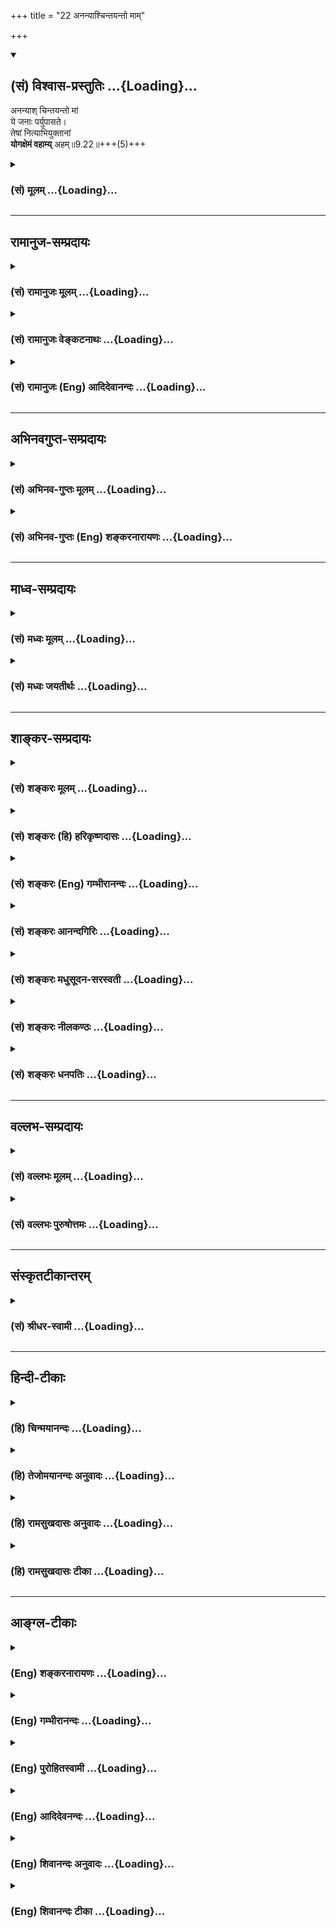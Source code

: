 +++
title = "22 अनन्याश्चिन्तयन्तो माम्"

+++
<div class="js_include" newlevelforh1="2" title="(सं) विश्वास-प्रस्तुतिः" unfilled url="/mahAbhAratam/vyAsaH/shlokashaH/06-bhIShma-parva/03-bhagavad-gItA-parva/saMskRtam/vishvAsa-prastutiH/09_rAja-vidyA-rAja-guhy/22_ananyAshchintayan.md">
<details open><summary><h2>(सं) विश्वास-प्रस्तुतिः ...{Loading}...</h2></summary>

अनन्याश् चिन्तयन्तो मां  
ये जनाः पर्युपासते।  
तेषां नित्याभियुक्तानां  
**योगक्षेमं वहाम्य्** अहम्॥9.22॥+++(5)+++
</details>
</div>
<div class="js_include collapsed" newlevelforh1="3" title="(सं) मूलम्" unfilled url="/mahAbhAratam/vyAsaH/shlokashaH/06-bhIShma-parva/03-bhagavad-gItA-parva/saMskRtam/mUlam/09_rAja-vidyA-rAja-guhy/22_ananyAshchintayan.md">
<details><summary><h3>(सं) मूलम् ...{Loading}...</h3></summary>

अनन्याश्चिन्तयन्तो मां ये जनाः पर्युपासते।  
तेषां नित्याभियुक्तानां योगक्षेमं वहाम्यहम्।।9.22।।
</details>
</div>


_________________
## रामानुज-सम्प्रदायः
<div class="js_include collapsed" newlevelforh1="3" title="(सं) रामानुजः मूलम्" unfilled url="/mahAbhAratam/vyAsaH/shlokashaH/06-bhIShma-parva/03-bhagavad-gItA-parva/saMskRtam/rAmAnujaH/mUlam/09_rAja-vidyA-rAja-guhy/22_ananyAshchintayan.md">
<details><summary><h3>(सं) रामानुजः मूलम् ...{Loading}...</h3></summary>

।।9.22।।**अनन्याः** अनन्यप्रयोजना मच्चिन्तनेन विना आत्मधारणालाभात्
मच्चिन्तनैकप्रयोजनाः **मां चिन्तयन्तो ये** महात्मानः **जनाः पर्युपासते**
सर्वकल्याणगुणान्वितं सर्वविभूतियुक्तं मां परित उपासते अन्यूनम् उपासते
**तेषां** **नित्याभियुक्तानां** मयि नित्याभियोगं काङ्क्षमाणानाम् **अहं**
मत्प्राप्तिलक्षणं **योगम्** अपुनरावृत्तिरूपं **क्षेमं** च **वहामि।**

</details>
</div>
<div class="js_include collapsed" newlevelforh1="3" title="(सं) रामानुजः वेङ्कटनाथः" unfilled url="/mahAbhAratam/vyAsaH/shlokashaH/06-bhIShma-parva/03-bhagavad-gItA-parva/saMskRtam/rAmAnujaH/venkaTanAthaH/09_rAja-vidyA-rAja-guhy/22_ananyAshchintayan.md">
<details><summary><h3>(सं) रामानुजः वेङ्कटनाथः ...{Loading}...</h3></summary>

  
  
।।9.22।। उपायस्यापि सुखरूपतया फलस्य च नित्यनिर्दोषनिरतिशयानन्दतया
महात्मनां विशेषोऽभिधीयत इत्याहमहात्मानस्त्विति।
अनन्यत्वविशेषणवशाच्चिन्तनस्य निरतिशयसुखरूपत्वसिद्धिः। मां इत्यादिना
योगक्षेमशब्दविवक्षितमुक्तम्। यद्यपिये त्वन्यदेवताभक्ताः \[9।23़\] इति
वक्ष्यमाणावेक्षणेनान्यदेवताप्रतीतिः; तथापि
प्रकृतकाम्यव्यवच्छेदार्थत्वादुपायसहचरं ततोऽन्यत्फलं
व्यवच्छेत्तुंअनन्यशब्दः। अत एवैकत्वानुसन्धानपरत्वं चायुक्तमिति
दर्शयतिअनन्यप्रयोजना इति। तत्र हेतुमाहमच्चिन्तनेन
विनेति। अनन्याश्चिन्तयन्तः इति समभिव्याहारसामर्थ्याच्चिन्तनादन्यस्य
निषेधसिद्धिः। निर्विशेषणस्य जनशब्दस्याकृतिगणतुल्ये जने
प्रयोगात्तद्व्यवच्छेदाय प्रकरणसिद्धमुक्तंये महात्मानो जना इति। ये
महात्मानो जानन्ति तेषामेव हि जननसाफल्यमिति भावः। पर्युपासते इत्यत्र
प्रयुक्तस्य परीत्यस्योपसर्गस्य नैरर्थक्यायोगात्तदर्थे परित इति विवक्षिते
तस्यैव प्रमाणान्तरसिद्धविशेषं दर्शयतिसर्वकल्याणेति। प्रती
कोपासनव्यवच्छेदार्थमिदमुक्तमित्यभिप्रायेणाहअन्यूनमिति।
अखण्डितगुणविभूतिकमित्यर्थः। अत्रअहं इत्यनेन
परमोदारत्वसौशील्यादिगुणविवक्षा। नहि
मोक्षकाङ्क्षिणामानुषङ्गिकभोग(प्राधान्येऽ)प्रदानेऽपि
मोक्षानुपयुक्तशरीरयात्रादिरूपौ योगक्षेमौ
दातव्यावित्यभिप्रायेणाहमत्प्राप्तीति। अलब्धलाभो योगः लब्धरक्षणं क्षेमः।
समाहारार्थत्वादेकवद्भावः। वहामि ददामीत्यर्थः।  
  

</details>
</div>
<div class="js_include collapsed" newlevelforh1="3" title="(सं) रामानुजः (Eng) आदिदेवानन्दः" unfilled url="/mahAbhAratam/vyAsaH/shlokashaH/06-bhIShma-parva/03-bhagavad-gItA-parva/saMskRtam/rAmAnujaH/english/AdidevAnandaH/09_rAja-vidyA-rAja-guhy/22_ananyAshchintayan.md">
<details><summary><h3>(सं) रामानुजः (Eng) आदिदेवानन्दः ...{Loading}...</h3></summary>

9.22 There are Mahatmas who, excluding everything else and having no other purpose, meditate on Me as their only purpose, because without Me they are unable to sustain themselves. They think of Me and worship Me with all my auspicious attributes and with all my glories. In the case of such devotees aspiring after eternal union with Me, I Myself undertake the responsibility of bringing them to Myself (Yoga translated as 'prosperity') and of preserving them in that state for ever (Ksema translated as 'welfare'). The meaning is that they do not return to Samsara.

</details>
</div>


_________________
## अभिनवगुप्त-सम्प्रदायः
<div class="js_include collapsed" newlevelforh1="3" title="(सं) अभिनव-गुप्तः मूलम्" unfilled url="/mahAbhAratam/vyAsaH/shlokashaH/06-bhIShma-parva/03-bhagavad-gItA-parva/saMskRtam/abhinava-guptaH/mUlam/09_rAja-vidyA-rAja-guhy/22_ananyAshchintayan.md">
<details><summary><h3>(सं) अभिनव-गुप्तः मूलम् ...{Loading}...</h3></summary>

।।9.22।। तथा हि --,अनन्या इति। तेभ्योऽन्ये मां चिन्तयन्तः। कथम् अनन्या
अविद्यमानं अन्यत् मद्व्यतिरिक्तं कामनीयं,( कमनीयं) फलं येषामिति। योगः;
अप्रतिलब्धमत्स्वरूपलाभः। क्षेमम्;
प्राप्तभगवत्स्वरूपप्रतिष्ठालाभपरिरक्षणम्; येन योगभ्रष्टत्वशंकाऽपि न
भवेत् इत्यर्थः।

</details>
</div>
<div class="js_include collapsed" newlevelforh1="3" title="(सं) अभिनव-गुप्तः (Eng) शङ्करनारायणः" unfilled url="/mahAbhAratam/vyAsaH/shlokashaH/06-bhIShma-parva/03-bhagavad-gItA-parva/saMskRtam/abhinava-guptaH/english/shankaranArAyaNaH/09_rAja-vidyA-rAja-guhy/22_ananyAshchintayan.md">
<details><summary><h3>(सं) अभिनव-गुप्तः (Eng) शङ्करनारायणः ...{Loading}...</h3></summary>

9.22 Ananyah etc. \[See for example\] those who are different \[from the
above mentioned\] and who think of Me. How \[do they think\] ; They have
nothing else : They have no other fruit apart from Me to desire for.
Acisition : gaining (realising) My nature not gained (realised) earlier.
Security of acisition : protection of the already achieved gain of being
well established in the nature of the Bhagavat. On account of this there
may not be even a doubt regarding the fall from the Yoga. This is the
idea here.

</details>
</div>


_________________
## माध्व-सम्प्रदायः
<div class="js_include collapsed" newlevelforh1="3" title="(सं) मध्वः मूलम्" unfilled url="/mahAbhAratam/vyAsaH/shlokashaH/06-bhIShma-parva/03-bhagavad-gItA-parva/saMskRtam/madhvaH/mUlam/09_rAja-vidyA-rAja-guhy/22_ananyAshchintayan.md">
<details><summary><h3>(सं) मध्वः मूलम् ...{Loading}...</h3></summary>

।।9.22।। अनन्याः अन्यदचिन्तयित्वा। तथा हि गौतमखिलेषु -- सर्वं परित्यज्य
मनोगतं यद्विना देवं केवलं शुद्धमाद्यम्। ये चिन्तयन्तीह तमेव धीरा
अनन्यास्ते देवमेवाविशन्ति इति। कामं कालेन महता एकान्तित्वात्समाहितैः।
शक्यो द्रष्टुं स भगवान्प्रभासन्दृश्यमण्डलः इति मोक्षधर्मे
\[म.भा.12।366।24।55\]। नित्यमभितः सर्वतो युक्तानाम्।

</details>
</div>
<div class="js_include collapsed" newlevelforh1="3" title="(सं) मध्वः जयतीर्थः" unfilled url="/mahAbhAratam/vyAsaH/shlokashaH/06-bhIShma-parva/03-bhagavad-gItA-parva/saMskRtam/madhvaH/jayatIrthaH/09_rAja-vidyA-rAja-guhy/22_ananyAshchintayan.md">
<details><summary><h3>(सं) मध्वः जयतीर्थः ...{Loading}...</h3></summary>

।।9.22।। अद्वैतज्ञानिनोऽनन्याः इति प्रतीतिनिरासार्थमाह -- **अनन्या** इति।
अविद्यमानमन्यद्येषां ते अनन्याः। तच्चअनन्याश्चिन्तयन्तो मां इति
प्रसङ्गाच्चिन्तनीयमिति लब्धे अन्यदचिन्तयित्वेति सिध्यति। प्रतीत एवार्थः
किं न स्यात् इत्यत आह -- **तथा ही**ति। देवमेव विशन्ति इत्यनेनयोगक्षेमं
वहाम्यहं इत्युक्तार्थं भवति। अत्रैव काममित्यागमान्तरम्। प्रभया सन्दृश्यं
मण्डलं स्वरूपं यस्यासौ तथोक्तः। दर्शनस्य योगक्षेमसाधनत्वं
प्रसिद्धमेव। नित्याभियुक्तानां
इत्यस्यापवादविषयाणामित्यन्यथाप्रतीतिनिरासार्थमाह -- **नित्यमि**ति।
सर्वतः सर्वस्मिन्देशे। शरीरेन्द्रियमनोभिर्वा युक्तानां भगवति
सेवोद्युक्तानाम्।

</details>
</div>


_________________
## शाङ्कर-सम्प्रदायः
<div class="js_include collapsed" newlevelforh1="3" title="(सं) शङ्करः मूलम्" unfilled url="/mahAbhAratam/vyAsaH/shlokashaH/06-bhIShma-parva/03-bhagavad-gItA-parva/saMskRtam/shankaraH/mUlam/09_rAja-vidyA-rAja-guhy/22_ananyAshchintayan.md">
<details><summary><h3>(सं) शङ्करः मूलम् ...{Loading}...</h3></summary>

।।9.22।। --,**अनन्याः** अपृथग्भूताः परं देवं नारायणम् आत्मत्वेन गताः
सन्तः **चिन्तयन्तः मां ये जनाः** संन्यासिनः **पर्युपासते; तेषां**
परमार्थदर्शिनां **नित्याभियुक्तानां** सतताभियोगिनां **योगक्षेमं** योगः
अप्राप्तस्य प्रापणं क्षेमः तद्रक्षणं तदुभयं **वहामि** प्रापयामि **अहम्**
ज्ञानी त्वात्मैव मे मतम् स च मम प्रियः यस्मात्; तस्मात् ते मम आत्मभूताः
प्रियाश्च इति।। ननु अन्येषामपि भक्तानां योगक्षेमं वहत्येव भगवान्। सत्यं
वहत्येव किं तु अयं विशेषः -- अन्ये ये भक्ताः ते आत्मार्थं स्वयमपि
योगक्षेमम् ईहन्ते अनन्यदर्शिनस्तु न आत्मार्थं योगक्षेमम् ईहन्ते न हि ते
जीविते मरणे वा आत्मनः गृद्धिं कुर्वन्ति केवलमेव भगवच्छरणाः ते अतः
भगवानेव तेषां योगक्षेमं वहतीति।। ननु अन्या अपि देवताः त्वमेव चेत्
तद्भक्ताश्च त्वामेव यजन्ते। सत्यमेवम् --,

</details>
</div>
<div class="js_include collapsed" newlevelforh1="3" title="(सं) शङ्करः (हि) हरिकृष्णदासः" unfilled url="/mahAbhAratam/vyAsaH/shlokashaH/06-bhIShma-parva/03-bhagavad-gItA-parva/saMskRtam/shankaraH/hindI/harikRShNadAsaH/09_rAja-vidyA-rAja-guhy/22_ananyAshchintayan.md">
<details><summary><h3>(सं) शङ्करः (हि) हरिकृष्णदासः ...{Loading}...</h3></summary>

।।9.22।। परंतु जो निष्कामी -- पूर्ण ज्ञानी हैं --, जो संन्यासी अनन्यभावसे
युक्त हुए अर्थात् परमदेव मुझ नारायणको आत्मरूपसे जानते हुए मेरा निरन्तर
चिन्तन करते हुए मेरी श्रेष्ठ -- निष्काम उपासना करते हैं; निरन्तर मुझमें
ही स्थित उन परमार्थज्ञानियोंका योगक्षेम मैं चलाता हूँ। अप्राप्त वस्तुकी
प्राप्तिका नाम योग है और प्राप्त वस्तुकी रक्षाका नाम क्षेम है; उनके ये
दोनों काम मैं स्वयं किया करता हूँ। क्योंकि ज्ञानीको तो मैं अपना आत्मा ही
मानता हूँ और वह मेरा प्यारा है इसलिये वे उपर्युक्त भक्त मेरे आत्मारूप और
प्रिय हैं। पू₀ -- अन्य भक्तोंका योगक्षेम भी तो भगवान् ही चलाते हैं उ₀ --
यह बात ठीक है; अवश्य भगवान् ही चलाते हैं किंतु उसमें यह भेद है कि जो
दूसरे भक्त हैं वे स्वयं भी अपने लिये योगक्षेमसम्बन्धी चेष्टा करते हैं;
पर अनन्यदर्शी भक्त अपने लिये योगक्षेमसम्बन्धी चेष्टा नहीं करते। क्योंकि
वे जीने और मरनेमें भी अपनी वासना नहीं रखते; केवल भगवान् ही उनके अवलम्बन
रह जाते हैं। अतः उनका योगक्षेम स्वयं भगवान् ही चलाते हैं।

</details>
</div>
<div class="js_include collapsed" newlevelforh1="3" title="(सं) शङ्करः (Eng) गम्भीरानन्दः" unfilled url="/mahAbhAratam/vyAsaH/shlokashaH/06-bhIShma-parva/03-bhagavad-gItA-parva/saMskRtam/shankaraH/english/gambhIrAnandaH/09_rAja-vidyA-rAja-guhy/22_ananyAshchintayan.md">
<details><summary><h3>(सं) शङ्करः (Eng) गम्भीरानन्दः ...{Loading}...</h3></summary>

9.22 On the other hand, ye janah, those persons, the monks, who are
desireless and fully illumined; who ananyah, becoming non-different
(from Me), having realized the supreme Deity, Narayana, as their own
Self; and cintayantah, becoming meditative; \['Having known that I,
Vasudeva, am the Self of all, and there is nothing else besides Me'.\]
paryu-pasate mam, worship Me everywhere; \['They see Me the one,
all-pervading, infinite Reality.'\] tesam, for them; who have realized
the supreme Truth, nitya-abhiyuktanam, who are ever attached (to Me);
aham, I; vahami, arrange for; both yoga-kesamam, securing what they lack
and preserving what they have. Yoga means making available what one does
not have, and ksema means the protection of what one has got. Since 'but
the man of Knowledge is the very Self. (This is) My opinion' and 'he too
is dear to Me' (7.17,18), therefore they have become My own Self as also
dear. Does not the Lord surely arrange for securing what they lack and
protecting what they have even in the case of other devotees; This is
true. He does arrange for it. But the difference lies in this: Others
who are devotees make their own efforts as well for their own sake, to
arrange for securing what they lack and protecting what they have. On
the contrary, those who have realized non-duality do not make any effrot
to arrange for themselves the acisition of what they do not have and the
preservation of what they have. Indeed, they desire nothing for
themselves, in life or in death. They have taken refuge only in the
Lord. Therefore the Lord Himself arranges to procure what they do not
have and protect what they have got. 'If you Yourself are the other gods
even, then do not their devotees too worship You alone;' 'Quite so!'

</details>
</div>
<div class="js_include collapsed" newlevelforh1="3" title="(सं) शङ्करः आनन्दगिरिः" unfilled url="/mahAbhAratam/vyAsaH/shlokashaH/06-bhIShma-parva/03-bhagavad-gItA-parva/saMskRtam/shankaraH/AnandagiriH/09_rAja-vidyA-rAja-guhy/22_ananyAshchintayan.md">
<details><summary><h3>(सं) शङ्करः आनन्दगिरिः ...{Loading}...</h3></summary>

।।9.22।। फलमनभिसंधाय त्वामेवाराधयतां
सम्यग्दर्शननिष्ठानामत्यन्तनिष्कामानां(णां) कथं योगक्षेमौ
स्यातामित्याशङ्क्याह -- **ये पुनरिति।** तेषां योगक्षेमं वहामीत्युत्तरत्र
संबन्धः। येभ्योऽन्यो न विद्यत इति,व्युत्पत्तिमाश्रित्याह --
**अपृथगिति।** कार्यस्येव कारणे कर्मतादात्म्यं व्यावर्तयति -- **परमिति।**
अहमेव वासुदेवः सर्वात्मा न मत्तोऽन्यत्किंचिदस्तीति ज्ञात्वा तमेव
प्रत्यञ्चं सदा ध्यायन्त इत्याह -- **चिन्तयन्त इति।**
प्राकृतान्व्यावर्त्य मुख्यानधिकारिणो निर्दिशति -- **संन्यासिन इति।**
पर्युपासते परितः सर्वतोऽनवच्छिन्नतया पश्यन्तीत्यर्थः। नित्याभियुक्तानां
नित्यमनवरतमादरेण ध्याने व्यापृतानामित्याह -- **सततेति।** योगश्च क्षेमश्च
योगक्षेमम्। तत्रापुनरुक्तमर्थमाह -- **योग इति।** किमर्थं परमार्थदर्शिनां
योगक्षेमं वहसीत्याशङ्क्याह -- **ज्ञानीत्विति।** अतस्तेषां योगक्षेमं
वहामीति संबन्धः। सम्यग्दर्शननिष्ठानामेव योगक्षेमं वहति भगवानिति
विशेषणममृष्यमाणः शङ्कते -- **नन्विति।** अन्येषामपि भक्तानां
भगवान्योगक्षेमं वहतीत्येतदङ्गीकरोति -- **सत्यमिति।** तर्हि भक्तेषु
ज्ञानिषु च विशेषो नास्तीति पृच्छति -- **किंत्विति।** तत्र विशेषं
प्रतिज्ञाय विवृणोति -- **अयमित्यादिना।** योगक्षेममुद्दिश्य स्वयमीहन्ते
चेष्टां कुर्वन्तीति यावत्। आत्मविदां स्वार्थं योगक्षेममुद्दिश्य
चेष्टाभावं स्पष्टयति -- **नहीति।** गृद्धिरपेक्षा कामना तामित्येतत्।
ज्ञानिनां तर्हि सर्वत्रानास्थेत्याशङ्क्याह -- **केवलमिति।** तेषां
तदेकशरणत्वे फलितमाह **अत इति।** इतिशब्दो विशेषशब्देन संबध्यते।

</details>
</div>
<div class="js_include collapsed" newlevelforh1="3" title="(सं) शङ्करः मधुसूदन-सरस्वती" unfilled url="/mahAbhAratam/vyAsaH/shlokashaH/06-bhIShma-parva/03-bhagavad-gItA-parva/saMskRtam/shankaraH/madhusUdana-sarasvatI/09_rAja-vidyA-rAja-guhy/22_ananyAshchintayan.md">
<details><summary><h3>(सं) शङ्करः मधुसूदन-सरस्वती ...{Loading}...</h3></summary>

।।9.22।। निष्कामाः सम्यग्दर्शिनस्तु अन्यो भेददृष्टिविषयो न विद्यते येषां
तेऽनन्याः सर्वाद्वैतदर्शिनः सर्वभोगनिःस्पृहा अहमेव भगवान्वासुदेवः
सर्वात्मा न मद्व्यतिरिक्तं किंचिदस्तीति ज्ञात्वा तमेव प्रत्यञ्चं सदा
चिन्तयन्तो मां नारायणमात्मत्वेन ये जनाः साधनचतुष्टयसंपन्नाः संन्यासिनः
परि सर्वतोऽनवच्छिन्नतया पश्यन्ति ते मदनन्यतया कृतकृत्या एवेति शेषः।
अद्वैतदर्शननिष्ठानामत्यन्तनिष्कामानां(णां) तेषां स्वयमप्रयतमानानां कथं
योगक्षेमौ स्यातामित्यत आह -- तेषां नित्याभियुक्तानां नित्यमनवरतमादरेण
ध्याने व्यापृतानां देहयात्रामात्रार्थमप्यप्रयतमानानां योगं च क्षेमं च
अलब्धस्य लाभं लब्धस्य परिरक्षणं च शरीरस्थित्यर्थं,योगक्षेममकामयमानानामपि
वहामि प्रापयाम्यहं सर्वेश्वरः। प्रियो हि ज्ञानिनोऽत्यर्थमहं स च मम
प्रियः। उदाराः सर्व एवैते ज्ञानीत्वमात्मैव मे मतम् इति ह्युक्तम्। यद्यपि
सर्वेषामपि योगक्षेमं वहति भगवान् तथाप्यन्येषां प्रयत्नमुत्पाद्य
तद्द्वारा वहति; ज्ञानिनां तु तदर्थं प्रयत्नमनुत्पाद्य वहतीति विशेषः।

</details>
</div>
<div class="js_include collapsed" newlevelforh1="3" title="(सं) शङ्करः नीलकण्ठः" unfilled url="/mahAbhAratam/vyAsaH/shlokashaH/06-bhIShma-parva/03-bhagavad-gItA-parva/saMskRtam/shankaraH/nIlakaNThaH/09_rAja-vidyA-rAja-guhy/22_ananyAshchintayan.md">
<details><summary><h3>(सं) शङ्करः नीलकण्ठः ...{Loading}...</h3></summary>

।।9.22।। एवं कर्मिणामावृत्तिं फलं चोक्त्वा भक्तानामपि मद्भजनेनैव
सर्वसिद्धिरित्याह -- **अनन्या इति।** नास्ति अन्य उपास्यो येषाम्। अहमेव
भगवान्वासुदेव इत्यभेदेन चिन्तयन्त इत्यर्थः। ये जनाः पर्युपासते परितः
साकल्येन कात्स्न्र्येनाद्वैतदृष्ट्येत्यर्थः। उपासते तेषां
नित्याभियुक्तानां सतताभियोगिनां। योगः अप्राप्तस्यान्नादेर्योगभूमिकाया वा
प्रापणं। क्षेमः तस्यैव प्राप्तस्य संरक्षणं। तद्वयमहमेव वहामि निर्वहामि।
तैरन्नाद्यर्थं वा योगभूमिषूर्ध्वोर्ध्वभूमिलाभार्थं वा चिन्ता न
कर्तव्येत्यर्थः। अनन्यचेतसां तेषां मदभिन्नत्वात्सर्वं सेत्स्यतीत्यर्थः।
तथा चोक्तंज्ञानी त्वात्मैव मे मतम् इति।

</details>
</div>
<div class="js_include collapsed" newlevelforh1="3" title="(सं) शङ्करः धनपतिः" unfilled url="/mahAbhAratam/vyAsaH/shlokashaH/06-bhIShma-parva/03-bhagavad-gItA-parva/saMskRtam/shankaraH/dhanapatiH/09_rAja-vidyA-rAja-guhy/22_ananyAshchintayan.md">
<details><summary><h3>(सं) शङ्करः धनपतिः ...{Loading}...</h3></summary>

।।9.22।। ननु कामकामानां तु तत्तत्कामनया कर्मानुष्ठाने कृते सति भोगादिकं
सिध्यति; ये पुनर्निष्कामाः तत्त्वदर्शिनस्त्वां पर्युपासते तेषां
भोगकामनारहितानामपि शरीरस्थितिहेतुभूतौ योगक्षेमौ खतं स्यातामिति तत्राह --
अनन्या इति। मत्तोऽपृथग्भूताः परं देवं वासुदेवं ममात्मत्वेन प्रतिपन्नाः
सन्ते जना मां चिन्तयन्तोऽहमेव वासुदेव इति ज्ञात्वा प्रत्यभिन्नं मां
ध्यायन्तः पर्युपासते परितः सर्वतोऽनवच्छिन्नतया पश्यन्तीत्यर्थः। तेषां
सभ्यग्दर्शिनां नित्याभियुक्तानां नित्यं सततमत्यादरेण मच्चिन्तने
व्यापृतानां योगक्षेमं वहाम्यहं योगश्च क्षेमश्चेति समाहारद्वन्द्वः।
अलब्धस्य प्रापणं योगः। लब्धस्य परिपालनं क्षेमस्तदुभयं वहामि प्रापयामि।
यतः कारणात् ज्ञानिनो ममात्मभूतत्वादतिप्रियाः। तदुक्तम्उदाराः सर्व एवैते
ज्ञानी त्वात्मैव मे मतं;स च मम प्रियः इति। यद्यप्यन्येषामपि भक्तानां
योगक्षेमं भगवान्वहत्येव तथाप्यन्ये ये भक्तास्ते आत्मार्थं स्वयमपि
योगक्षेममीहन्ते अनन्यदर्शिनस्तु नेति विशेषः।

</details>
</div>


_________________
## वल्लभ-सम्प्रदायः
<div class="js_include collapsed" newlevelforh1="3" title="(सं) वल्लभः मूलम्" unfilled url="/mahAbhAratam/vyAsaH/shlokashaH/06-bhIShma-parva/03-bhagavad-gItA-parva/saMskRtam/vallabhaH/mUlam/09_rAja-vidyA-rAja-guhy/22_ananyAshchintayan.md">
<details><summary><h3>(सं) वल्लभः मूलम् ...{Loading}...</h3></summary>

।।9.22।। मद्भक्तास्तु मदनुग्रहेण कृतार्था भवन्तीत्याह -- अनन्या इति।
अत्रेदमाकूतम् -- भगवता मार्गत्रयं स्वत उद्भावितम्; मनसा वाचा स्वरूपेण
चेति तत्र स्वप्राप्त्यर्थं मार्गद्वयं प्रकटितं मर्यादारूपं पुष्टिरूपं च
तत्र येषां जीवानां दैवानां मर्यादायामङ्गीकारस्तेषां साधनक्रमेणैव
भगवत्प्राप्तिः। यथाऽऽसुरावेशिनामपि मुक्तिं ददत्स्वरूपं दृष्टवतो
मुचुकुन्दस्य दोषवर्णनपूर्वकं तद्रहिताग्रिमान्तिमजन्मनि स्वप्राप्तिकथनम्।
येषां च पुष्टिभक्तिमार्गे तेषां केवलानुग्रहेणैव न साधनापेक्षयेति
निश्चयः; यथा व्रजादिस्थितानाम्। तत्र तत्राङ्गीकारे चेच्छैव हेतुः
स्वतन्त्रेच्छत्वान्नान्यनियम्यता। तथाच साधनवाक्यान्यत्र
मर्यादामार्गपराणि। तत्राङ्गीकृतानां तथैव प्रवृत्तिः फलं च। पुष्टिमार्गे
त्वङ्गीकृतानांतस्मान्मद्भक्तियुक्तस्य योगिनो वै मदात्मनः। न ज्ञानं न च
वैराग्यं प्रायः श्रेयो भवेदिह। यत्कर्मभिर्यत्तपसा ज्ञानवैराग्यतश्च यत्।
योगेन दानधर्मेण श्रेयोभिरितरैरपि। सर्वं मद्भक्तियोगेन मद्भक्तो
लभतेऽञ्जसा। \[भाग.11।20।3133\] इति भगवद्वाक्यैर्ज्ञानादिसाधनरहितानामेव
भक्तिकथनम्। मद्भक्तेः कल्पतरुस्वभावत्वेनेतरसकलसाधनासाध्यसाधकत्वोक्तेश्च
नेतरसाधनसापेक्षता भक्तौ। भगवान् भजतां मुकुन्दो मुक्तिं ददाति कर्हिचित्
स्म न भक्तियोगं इति वाक्येऽपि मुक्तिसाधनपूर्णानामपि भगवद्दाने
भक्तिप्राप्तिरदाने चाप्राप्तिरिति निरूपणादप्यनुग्रहेतरसाधनासाध्यत्वं
भक्तौ निश्चीयते। उक्तमार्गद्वये चाङ्गीकारोऽनुग्रहेणैवेति न
मर्यादामार्गेऽपि भक्तेः साधनबलैकसाध्यत्वम्। अन्यथा जायस्व म्रियस्वेति
तृतीयमार्गे एवाङ्गीकारं कथं न कुर्यात्। पुष्टौ साधनानां व्यभिचारादेव न
हेतुत्वं; मर्यादायां न तथेति इदमग्रे स्पष्टीभविष्यति। ये जना मदीया
अनन्या भावनान्तररहिताः (साधनान्तररहिताः) भावनान्तरया देवान्तरविषया
फलान्तरविषया मार्गान्तरविषया च तद्रहिताः मदनुग्रहैकलभ्यमभक्तिमन्तः मां
पुरुषोत्तममेव चिन्तयन्तः मर्यादापुष्टिमार्गीयाः मदुक्तमार्गेण मामुपासते
सेवन्ते तेषां नित्यमेवाभितो युक्तानां सम्बद्धानां योगक्षेममिति। योगं इह
लोके सेवोपयोगार्थं धनधान्यवस्त्रादिलाभं; क्षेमं चामुत्रात्यन्तिकं श्रेयो
मोक्षलक्षणं वहामि साधयामि।

</details>
</div>
<div class="js_include collapsed" newlevelforh1="3" title="(सं) वल्लभः पुरुषोत्तमः" unfilled url="/mahAbhAratam/vyAsaH/shlokashaH/06-bhIShma-parva/03-bhagavad-gItA-parva/saMskRtam/vallabhaH/puruShottamaH/09_rAja-vidyA-rAja-guhy/22_ananyAshchintayan.md">
<details><summary><h3>(सं) वल्लभः पुरुषोत्तमः ...{Loading}...</h3></summary>

  
  
।।9.22।। अथ ये पूर्वोक्तसर्वस्वरूपं मदंशबलयुक्तं ज्ञात्वा सर्वं परित्यज्य
मां भजन्ति; तेषां सर्वमहमेव करोमि; त उत्तमा इति तत्स्वरूपमाह -- अनन्या
इति। अनन्याः न विद्यते अन्यो लौकिकालौकिकादिषु प्रार्थ्यत्वेन येषां; वा
मत्सेवनातिरिक्तं फलं येषां ते तथाभूताः सन्तो मामेकं चिन्तयन्तः सर्वतो
मनोनिरोधेन मां स्मरन्तो ये दुर्लभा जनाः जन्मभाजो
मत्सेवार्थकजन्मज्ञानवन्तः पर्युपासते परितः सर्वात्मभावेन सेवन्त
इत्यर्थः। तेषां नित्याभियुक्तानां नित्यस्वरूपस्य मम सेवनपराणां मम
नित्यमभियुक्तानां सम्मतानां योगं सेवार्थधनादिसम्पत्तिलाभं सेवने मद्योगं
वा; क्षेमं तत्पालनं भक्त्युन्मुखीकरणात्मकं मद्भावरूपं वा अहं पुरुषोत्तमः
वहामि पालयामीत्यर्थः। वहनोक्त्या तदशक्तौ स्वशक्त्याविर्भावेन तत्करोमीति
व्यञ्जितम्।  
  

</details>
</div>


_________________
## संस्कृतटीकान्तरम्
<div class="js_include collapsed" newlevelforh1="3" title="(सं) श्रीधर-स्वामी" unfilled url="/mahAbhAratam/vyAsaH/shlokashaH/06-bhIShma-parva/03-bhagavad-gItA-parva/saMskRtam/shrIdhara-svAmI/09_rAja-vidyA-rAja-guhy/22_ananyAshchintayan.md">
<details><summary><h3>(सं) श्रीधर-स्वामी ...{Loading}...</h3></summary>

।।9.22।। मद्भक्तास्तु मत्प्रसादेन कृतार्था भवन्तीत्याह **-- अनन्या
इति।** अनन्या नास्ति मद्व्यतिरेकेणान्यत्काम्यं भजनीयं देवतान्तरं येषां
तथाभूता ये जना मां चिन्तयन्तः सेवन्ते; तेषां नित्याभियुक्तानां सर्वदा
मदेकनिष्ठानां योगं धनादिलाभं क्षेमं च तत्पालनं मोक्षं वा
तैरप्रार्थितमप्यहमेव वहामि प्रापयामि।

</details>
</div>


_________________
## हिन्दी-टीकाः
<div class="js_include collapsed" newlevelforh1="3" title="(हि) चिन्मयानन्दः" unfilled url="/mahAbhAratam/vyAsaH/shlokashaH/06-bhIShma-parva/03-bhagavad-gItA-parva/hindI/chinmayAnandaH/09_rAja-vidyA-rAja-guhy/22_ananyAshchintayan.md">
<details><summary><h3>(हि) चिन्मयानन्दः ...{Loading}...</h3></summary>

।।9.22।। यह श्लोक उस रहस्य को अनावृत करता है; जिसे जानकर आध्यात्मिक और
भौतिक क्षेत्र में भी निश्चित रूप से महान सफलता प्राप्त की जा सकती है।
यहाँ ध्यान देने योग्य बात है कि यह श्लोक लगभग गीता का मध्यबिन्दु है। हम
क्रमश आध्यात्मिक और भौतिक दृष्टि से इसके अर्थ पर विचार करेंगे। जो लोग यह
जानकर कि एकमात्र आत्मा ही सम्पूर्ण विश्व का अधिष्ठान और पारमार्थिक सत्य
है; अनन्यभाव से मेरा अर्थात् आत्मस्वरूप का ध्यान करते हैं; श्रीकृष्ण वचन
देते हैं कि उन नित्ययुक्त भक्तजनों का योगक्षेम मैं वहन करता हूँ। योग का
अर्थ है अधिक से अधिक आध्यात्मिक शक्ति; और क्षेम का अर्थ है अध्यात्म का
चरम लक्ष्य परमानन्द की प्राप्ति; जो यज्ञ का फल है। इन योग और क्षेम को
भगवान् ही पूर्ण करते हैं। अब; यदि इसे; व्यावहारिक जगत् के विभिन्न कार्य
क्षेत्रों में दिनरात परिश्रम करने वाले लोगों के लिए सफलता का भेद बताने
वाला मानें; तब भी यही श्लोक उस रहस्य को बताता हैं; जिसके द्वारा संसारी
लोग अपने जीवन में पूर्ण सफलता प्राप्त कर सकते हैं। हाथ में लिए हुए किसी
भी कार्य में; यदि मनुष्य एक ही लक्ष्य को ध्यान में रखकर अपनी संकल्प
शक्ति का उपयोग कर एक ही संकल्प को बनाये रख सकता है; तो उसकी सफलता
निश्चित समझनी चाहिए। परन्तु दुर्भाग्य है कि सामान्य जन एक ही संकल्प को
बनाये नहीं रख पाते हैं। इसलिए; उनका लक्ष्य सदैव परिवर्तित होता रहता है
और उनसे दूर और दूर होता जाता है। इस स्थिति में उनका संकल्प दृढ़ कैसे रह
सकता है ऐसे आकस्मिक और क्षणिक निश्चय वाले लोगों के लिए जीवन में किसी भी
कार्य क्षेत्र में उन्नति करना सम्भव नहीं है। हमारे युग की सबसे बड़ी
त्रासदी (दुख की बात) यह प्रतीत होती है कि हम इस एक अत्यन्त स्पष्ट एवं
सुबोध तथ्य की उपेक्षा करते हैं कि विचारों से ही निर्माण कार्य होता है।
संकल्पशक्ति से ही कर्मबल प्राप्त करते हैं। जब शक्तिदायक स्रोत ही
श्वासरुद्ध हो जाता है या बिखर जाता है; तब बाह्य कार्यों में कार्यान्वयन
की शक्ति क्षीण और प्रभावहीन हो जाती है। सफलता के लिए आवश्यक है कि मनुष्य
एकाग्र चित्त से; निश्चित किये हुए अपने जीवन के लक्ष्य के विषय में सतत
स्फूर्ति; उत्साह और सार्मथ्य के साथ चिन्तन करे। केवल विचार करना अपने आप
में पर्याप्त नहीं है और कर्मों की आवश्यकता के विषय में भी दो मत नहीं हो
सकते हैं। वर्तमान पीढ़ी के अनेक नवयुवक यद्यपि एक लक्ष्य को निरन्तर बनाये
रखने में सक्षम हैं; परन्तु कार्यक्षेत्र में प्रवेश करके सफलता के लिए
सर्व सम्भव प्रयत्न करने के लिए जिस तत्परता की आवश्यकता होती है; उसका
उनमें अभाव रहता है। उपासना शब्द का अर्थ है पूजा। पूजा के द्वारा हम देवता
का आह्वान करते हैं देवता माने किसी भी क्षेत्र की फल प्रदायक
सार्मथ्य। यहाँ उपासते क्रियापद को परि उपसर्ग लगाया गया है; जिसका आशय है
सम्पूर्ण प्रयत्न। अपने चुने हुए कार्य में सफलता की निर्मिति के लिए
सम्पूर्ण प्रयत्न की आवश्यकता है; जिसमें कोई भी सम्भव प्रयत्न नहीं छोड़ा
गया हो। अब तक; सफलता के रहस्य की दो कुञ्जियाँ बताई गयीं है; जिनके अभाव
मंे कोई भी कार्य यशस्वी नहीं हो सकता; और वे हैं (क) संकल्प का सातत्य; और
(ख) एक निश्चित लक्ष्य के लिए अपना सर्वस्व अर्पण करना। तीसरी मुख्य कुञ्जी
है (ग) नित्ययुक्तता अर्थात् आत्मसंयम। जीवन में दर्शनीय व गौरवमय सफलता
पाने के लिए आत्मसंयम आवश्यक है। जब जीवन में किसी महत्त्वाकांक्षा को लेकर
मनुष्य अपने मार्ग पर अग्रसर होता है; तब उसे अनेक कठिनाइयों का सामना करना
पड़ता है। उसके लक्ष्य से भिन्न; अनेक आकर्षक और प्रलोभित करने वाली
योजनाएं उसके समक्ष प्रस्तुत की जाती हैं; जिनके चिन्तन में वह अपनी शक्ति
का अपव्यय करके थक जाता है और इस प्रकार अपने चुने हुए कार्य को भी
सफलतापूर्वक करने में असमर्थ हो जाता है। उन्नति में बाधक ऐसे विघ्न से
सुरक्षित रहने के लिए आत्मसंयम अत्यावश्यक है। श्री शंकराचार्य योगक्षेम के
अर्थ इस प्रकार बताते हैं ; अप्राप्त वस्तु को प्राप्त करना योग और प्राप्त
वस्तु का रक्षण करना क्षेम कहलाता है। प्रस्तुत विवेचन के सन्दर्भ में ये
अर्थ भी उपयुक्त हैं और प्रयोज्य हैं। जीवन में; जिन किसी भी रूप में विरोध
और स्पर्धा; संघर्ष और दुख आते हैं; वे प्रत्येक व्यक्ति के लिए स्थानस्थान
पर और समयसमय पर भिन्नभिन्न प्रकार के होते हैं। मनुष्य के इस संघर्ष को
मुख्यत दो भागों में विभाजित किया जा सकता है; (क) अप्राप्त वस्तु की
प्राप्ति के लिए संघर्ष; और (ख) प्राप्त वस्तु के रक्षण के लिए प्रयत्न। इन
दोनों से उत्पन्न तनाव जीवन की शान्ति और आनन्द को छिन्नभिन्न कर देता है।
जो व्यक्ति इन दो चिन्ताओं से मुक्त है; वह सबसे भाग्यवान व्यक्ति है;
क्योंकि वह कृतकृत्य है। इन दोनों के अभाव में उस पुरुष के जीवन में दुख की
गन्धमात्र नहीं होती और वह अक्षय सुख को प्राप्त हो जाता है। यहाँ भगवान्
श्रीकृष्ण वचन देते हैं कि जो कोई व्यक्ति उपर्युक्त सफलता की तीन
कुञ्जियों को समझकर उद्यमता से उनका पालन करेगा उसे; योग और क्षेम की
चिन्ता करने की आवश्यकता नहीं है; क्योंकि उसको पूर्ण करने का उत्तरदायित्व
स्वयं भगवान् स्वेच्छापूर्वक निभाते हैं। यहाँ भगवान् शब्द से तात्पर्य इस
जगत् और उसमें होने वाली घटनाओं के पीछे जो शाश्वत नियम कार्य कर रहा है;
उससे समझना चाहिए। सिंचाई कार्य के लिए जब जल को उच्च से निम्न धरातल की ओर
प्रवाहित किया जाता है; तो इच्छित क्षेत्र में उसके प्रवाह के लिए हमें
केवल उसकी दिशा ही सही करनी होती है। तत्पश्चात् प्रकृतिक नियम के अनुसार
वह जल स्वत ही उच्च से निम्न धरातल की ओर प्रवाहित होगा। इसी प्रकार; जो
कोई पुरुष अपने कार्यक्षेत्र में यहाँ वर्णित शारीरिक; मानसिक और बौद्धिक
स्तर पर पालन करने योग्य नियमांे के अनुसार कार्य करेगा; सफलता ऐसी
परिस्थितियों के सजग शासक के चरणों को चूमेगी। अब; एक अन्य प्रकरण का
प्रारम्भ किया जाता है; जिसमें उन साधकों के विषय में विचार किया गया है;
जो विपरीत मार्गदर्शन के कारण परिच्छिन्न शक्ति एवं अनित्य फल के अधिष्ठाता
देवताओं की पूजा करते हैं --

</details>
</div>
<div class="js_include collapsed" newlevelforh1="3" title="(हि) तेजोमयानन्दः अनुवादः" unfilled url="/mahAbhAratam/vyAsaH/shlokashaH/06-bhIShma-parva/03-bhagavad-gItA-parva/hindI/tejomayAnandaH/anuvAdaH/09_rAja-vidyA-rAja-guhy/22_ananyAshchintayan.md">
<details><summary><h3>(हि) तेजोमयानन्दः अनुवादः ...{Loading}...</h3></summary>

।।9.22।। अनन्य भाव से मेरा चिन्तन करते हुए जो भक्तजन मेरी ही उपासना करते
हैं, उन नित्ययुक्त पुरुषों का योगक्षेम मैं वहन करता हूँ।।

</details>
</div>
<div class="js_include collapsed" newlevelforh1="3" title="(हि) रामसुखदासः अनुवादः" unfilled url="/mahAbhAratam/vyAsaH/shlokashaH/06-bhIShma-parva/03-bhagavad-gItA-parva/hindI/rAmasukhadAsaH/anuvAdaH/09_rAja-vidyA-rAja-guhy/22_ananyAshchintayan.md">
<details><summary><h3>(हि) रामसुखदासः अनुवादः ...{Loading}...</h3></summary>

।।9.22।। जो अनन्य भक्त मेरा चिन्तन करते हुए मेरी उपासना करते हैं,
मेरेमें निरन्तर लगे हुए उन भक्तोंका योगक्षेम (अप्राप्तकी प्राप्ति और
प्राप्तकी रक्षा) मैं वहन करता हूँ।

</details>
</div>
<div class="js_include collapsed" newlevelforh1="3" title="(हि) रामसुखदासः टीका" unfilled url="/mahAbhAratam/vyAsaH/shlokashaH/06-bhIShma-parva/03-bhagavad-gItA-parva/hindI/rAmasukhadAsaH/TIkA/09_rAja-vidyA-rAja-guhy/22_ananyAshchintayan.md">
<details><summary><h3>(हि) रामसुखदासः टीका ...{Loading}...</h3></summary>

।।9.22।।***व्याख्या--*'अनन्याश्चिन्तयन्तो मां ये जनाः पर्युपासते'--**जो
कुछ देखने, सुनने और समझनेमें आ रहा है, वह सब-का-सब भगवान्का स्वरूप ही है
और उसमें जो कुछ परिवर्तन तथा चेष्टा हो रही है, वह सब-की-सब भगवान्की लीला
है -- ऐसा जो दृढ़तासे मान लेते हैं, समझ लेते हैं, उनकी फिर भगवान्के
सिवाय कहीं भी महत्त्वबुद्धि नहीं होती। वे भगवान्में ही लगे रहते हैं।
इसलिये वे 'अनन्य' हैं। केवल भगवान्में ही महत्ता और प्रियता होनेसे उनके
द्वारा स्वतः भगवान्का ही चिन्तन होता है।

</details>
</div>


_________________
## आङ्ग्ल-टीकाः
<div class="js_include collapsed" newlevelforh1="3" title="(Eng) शङ्करनारायणः" unfilled url="/mahAbhAratam/vyAsaH/shlokashaH/06-bhIShma-parva/03-bhagavad-gItA-parva/english/shankaranArAyaNaH/09_rAja-vidyA-rAja-guhy/22_ananyAshchintayan.md">
<details><summary><h3>(Eng) शङ्करनारायणः ...{Loading}...</h3></summary>

9.22. Those men who, having nothing else \[as their goal\] worship Me everywhere and are thinking of Me \[alone\]; to them, who are constantly and fully attached \[to Me\], I bear acisition and the security of acisition.

</details>
</div>
<div class="js_include collapsed" newlevelforh1="3" title="(Eng) गम्भीरानन्दः" unfilled url="/mahAbhAratam/vyAsaH/shlokashaH/06-bhIShma-parva/03-bhagavad-gItA-parva/english/gambhIrAnandaH/09_rAja-vidyA-rAja-guhy/22_ananyAshchintayan.md">
<details><summary><h3>(Eng) गम्भीरानन्दः ...{Loading}...</h3></summary>

9.22 Those persons who, becoming non-different from Me and meditative,
worship Me everywhere, for them, who are ever attached (to Me), I arrange for securing what they lack and preserving what they have.

</details>
</div>
<div class="js_include collapsed" newlevelforh1="3" title="(Eng) पुरोहितस्वामी" unfilled url="/mahAbhAratam/vyAsaH/shlokashaH/06-bhIShma-parva/03-bhagavad-gItA-parva/english/purohitasvAmI/09_rAja-vidyA-rAja-guhy/22_ananyAshchintayan.md">
<details><summary><h3>(Eng) पुरोहितस्वामी ...{Loading}...</h3></summary>

9.22 But if a man will meditate on Me and Me alone, and will worship Me always and everywhere, I will take upon Myself the fulfillment of his aspiration, and I will safeguard whatsoever he shall attain.

</details>
</div>
<div class="js_include collapsed" newlevelforh1="3" title="(Eng) आदिदेवनन्दः" unfilled url="/mahAbhAratam/vyAsaH/shlokashaH/06-bhIShma-parva/03-bhagavad-gItA-parva/english/AdidevanandaH/09_rAja-vidyA-rAja-guhy/22_ananyAshchintayan.md">
<details><summary><h3>(Eng) आदिदेवनन्दः ...{Loading}...</h3></summary>

9.22 There are those who, excluding all else, think of Me and worship Me, aspiring after eternal union with Me. Their prosperity and welfare
(Yoga and Ksema) are looked after by Me.

</details>
</div>
<div class="js_include collapsed" newlevelforh1="3" title="(Eng) शिवानन्दः अनुवादः" unfilled url="/mahAbhAratam/vyAsaH/shlokashaH/06-bhIShma-parva/03-bhagavad-gItA-parva/english/shivAnandaH/anuvAdaH/09_rAja-vidyA-rAja-guhy/22_ananyAshchintayan.md">
<details><summary><h3>(Eng) शिवानन्दः अनुवादः ...{Loading}...</h3></summary>

9.22 For those men who worship Me alone, thinking of no other, for those ever-united, I secure what is not already possessed and preserve what they already possess.

</details>
</div>
<div class="js_include collapsed" newlevelforh1="3" title="(Eng) शिवानन्दः टीका" unfilled url="/mahAbhAratam/vyAsaH/shlokashaH/06-bhIShma-parva/03-bhagavad-gItA-parva/english/shivAnandaH/TIkA/09_rAja-vidyA-rAja-guhy/22_ananyAshchintayan.md">
<details><summary><h3>(Eng) शिवानन्दः टीका ...{Loading}...</h3></summary>

9.22 अनन्याः without others; चिन्तयन्तः thinking; माम् Me; ये who; जनाः
men; पर्युपासते worship; तेषाम् of them; नित्याभियुक्तानाम् of the everunited; योगक्षेमम् the supply of what is not already possessed; and the preservation of what is already possessed; वहामि carry; अहम्
I.Commentary Ananyah Nonseparate. This is another interpretation.
Persons who; meditating on Me as nonseparate; worship Me in all beings
-- to them who are ever devout; I secure gain and safety. They consider themselves as nonseparate; i.e.; they look upon the Supreme Being as nonseparate from their own Self they look upon the Supreme Being as their own Self.Those devotees who behold nothing as separate from themselves have no selfish interests of their own. They certainly do not look for their own gain and safety. They have no desire for life or death. They have taken sole refuge in the Lord. They have nothing to lose; because there is nothing they call their own. Their very bodies become Gods. They have no desire for acisition because all their desires are gratified by their communion with the Lord. They have eternal satisfaction as they possess all the divine Aisvarya; the supreme wealth of the Lord.They entertain no other thoughts than those of the Lord.
Conseently the Lord Himself looks after their bodily wants; such as food and clothing (this is known as Yoga); and preserves what they already possess (this is known as Kshema). He does these two acts. Just as the father and mother attend to the bodily needs of their children; so also the Lord attends to the needs of His devotees.They direct their whole mind with full faith towards the Lord. They make the Lord alone the sole object of their thought. For them nothing is dearer in this world than the Lord. They live for the Lord alone. They think of Him only with singeleness of purpose and onepointed devotion. They behold nothing but the Lord. They love Him in all creatures. When they lead such a life;
the Lord takes the whole burden of securing gain (Yoga) and safety
(Kshema) for them upto Himself.Nityayuktah Those who constantly meditate on the Lord with intense devotion and onepointed mind.
(Cf.VIII.14XVIII.66)

</details>
</div>

